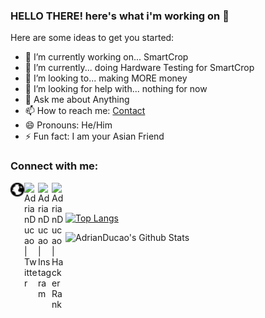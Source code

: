 ### HELLO THERE! here's what i'm working on 👋

Here are some ideas to get you started:

- 🔭 I’m currently working on... SmartCrop
- 🌱 I’m currently... doing Hardware Testing for SmartCrop
- 👯 I’m looking to... making MORE money
- 🤔 I’m looking for help with... nothing for now
- 💬 Ask me about Anything
- 📫 How to reach me: [Contact](https://rpointsolution.com/contact)
- 😄 Pronouns: He/Him
- ⚡ Fun fact: I am your Asian Friend

### Connect with me:

[<img align="left" alt="RPOINT IT SOLUTIONS" width="22px" src="https://raw.githubusercontent.com/iconic/open-iconic/master/svg/globe.svg" />](https://rpointsolution.com)
[<img align="left" alt="AdrianDucao | Twitter" width="22px" src="https://cdn.jsdelivr.net/npm/simple-icons@v3/icons/twitter.svg" />](https://twitter.com/AdrianDucao)
[<img align="left" alt="AdrianDucao | Instagram" width="22px" src="https://cdn.jsdelivr.net/npm/simple-icons@v3/icons/instagram.svg" />](https://www.instagram.com/ian_ducao.php/)
[<img align="left" alt="AdrianDucao | Hacker Rank" width="22px" src="https://cdn.jsdelivr.net/npm/simple-icons@v3/icons/hackerrank.svg" />](https://www.hackerrank.com/adrianducao)

<br />
<br />

[![Top Langs](https://github-readme-stats.adrianducao.vercel.app/api/top-langs/?username=AdrianDucao&layout=compact)](https://github.com/AdrianDucao/github-readme-stats)

<img align="left" alt="AdrianDucao's Github Stats" src="https://github-readme-stats.adrianducao.vercel.app/api?username=AdrianDucao&show_icons=true&hide_border=true" />
